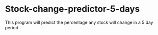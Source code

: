 # Stock-change-predictor-5-days
This program will predict the percentage any stock will change in a 5 day period
